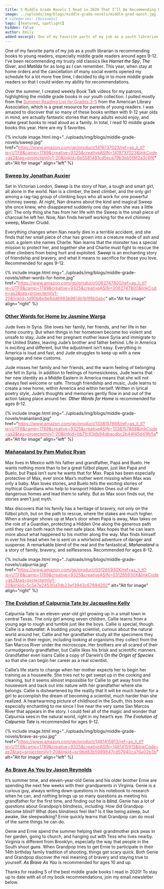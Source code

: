 ```yaml
---
title: 5 Middle Grade Novels I Read in 2020 That I’ll Be Recommending Forever
image: ../uploads/img/blogs/middle-grade-novels/middle-grad-epost.jpg
# categories: [business]
tags: [featured, spotlight]
hidden: false
author: Emily
added-excerpt: One of my favorite parts of my job as a youth librarian is recommending books to young readers, especially middle grade readers around ages 9-12. I’ve been recommending my trusty old classics like <i>Harriet the Spy</i>, <i>The Giver</i>, and <i>Matilda</i> for as long as I can remember.
---
```


<style> em {color: black;} p a {color: #f0506e;}</style>

One of my favorite parts of my job as a youth librarian is recommending books to young readers, especially middle grade readers around ages 9-12. I’ve been recommending my trusty old classics like _Harriet the Spy_, _The Giver_, and _Matilda_ for as long as I can remember. This year, when stay at home orders and the cancellation of many social events opened my schedule for a lot more free time, I decided to dig in to more middle grade readers so that I could widen my ability for recommendations.

Over the summer, I created weekly Book Talk videos for my patrons, highlighting the middle grade books in our youth collection. I pulled mostly from the [Summer Reading List for Grades 3-5](http://www.ala.org/alsc/sites/ala.org.alsc/files/content/compubs/booklists/summer/200428-alsc-2020-summer-reading-booklist-3_3-5.pdf) from the American Library Association, which is a great resource for parents of young readers. I was amazed to discover that so many of these books written with 9-12 year olds in mind, are actually fantastic stories that many adults would enjoy, and make great books to read aloud as a family. In total, I read 10 middle grade books this year. Here are my 5 favorites.

{% include image.html img="../uploads/img/blogs/middle-grade-novels/sweep.jpg" href="https://www.amazon.com/gp/product/1419737023/ref=as_li_tl?ie=UTF8&camp=1789&creative=9325&creativeASIN=1419737023&linkCode=as2&tag=projectemily1-20&linkId=6e5581481cd5ece79b3eb5f8f2a3c6f6" alt="Alt for image" align="left" %}

### [Sweep by Jonathan Auxier](https://www.amazon.com/gp/product/1419737023/ref=as_li_tl?ie=UTF8&camp=1789&creative=9325&creativeASIN=1419737023&linkCode=as2&tag=projectemily1-20&linkId=6e5581481cd5ece79b3eb5f8f2a3c6f6)

Set in Victorian London, _Sweep_ is the story of Nan, a tough and smart girl, all alone in the world. Nan is a climber, the best climber, and the only girl among a rag-tag group of climbing boys who all work for one powerful chimney sweep. At night, Nan dreams about the kind and magical Sweep she once knew, who disappeared suddenly one day when she was a little girl. The only thing she has from her life with the Sweep is the small piece of charcoal he left her. Now, Nan finds herself working for the evil chimney sweep, Master Crudd.

Everything changes when Nan nearly dies in a terrible accident, and she finds that her small piece of char has grown into a creature made of ash and soot: a golem she names Charlie. Nan learns that the monster has a special mission to protect her, and together she and Charlie must fight to rescue the other climbers from being hurt and exploited. _Sweep_ is an enchanting story of friendship and bravery, and what it means to sacrifice for those you love. Recommended for ages 9-12.

{% include image.html img="../uploads/img/blogs/middle-grade-novels/other-words-for-home.jpg" href="https://www.amazon.com/gp/product/0062747800/ref=as_li_tl?ie=UTF8&camp=1789&creative=9325&creativeASIN=0062747800&linkCode=as2&tag=projectemily1-20&linkId=1d90b8e9e8dd6993b9614b1b1f6b0abc" alt="Alt for image" align="right" %}

### [Other Words for Home by Jasmine Warga](https://www.amazon.com/gp/product/0062747800/ref=as_li_tl?ie=UTF8&camp=1789&creative=9325&creativeASIN=0062747800&linkCode=as2&tag=projectemily1-20&linkId=1d90b8e9e8dd6993b9614b1b1f6b0abc)

Jude lives in Syria. She loves her family, her friends, and her life in her home country. But when things in her hometown become too violent and unsafe to stay, Jude and her pregnant mother leave Syria and immigrate to the United States, leaving Jude’s brother and father behind. Life in America is exciting and different, but the adjustment isn’t easy. Everything in America is loud and fast, and Jude struggles to keep up with a new language and new customs.

Jude misses her family and her friends, and the warm feeling of belonging she felt in Syria. In addition to feelings of homesickness, Jude learns that her new identity as a Middle Eastern in America means that she will not always feel welcome or safe. Through friendship and music, Jude learns to create a new home, within America and within herself. Written in lyrical poetry style, Jude’s thoughts and memories gently flow in and out of the action taking place around her. _Other Words for Home_ is recommended for ages 8-12.

{% include image.html img="../uploads/img/blogs/middle-grade-novels/mananland.jpg" href="https://www.amazon.com/gp/product/1338157868/ref=as_li_tl?ie=UTF8&camp=1789&creative=9325&creativeASIN=1338157868&linkCode=as2&tag=projectemily1-20&linkId=bb7fc93db94dbacdbc2b44f45d41fb5a" alt="Alt for image" align="left" %}

### [Mañanaland by Pam Muñoz Ryan](https://www.amazon.com/gp/product/1338157868/ref=as_li_tl?ie=UTF8&camp=1789&creative=9325&creativeASIN=1338157868&linkCode=as2&tag=projectemily1-20&linkId=bb7fc93db94dbacdbc2b44f45d41fb5a)

Max lives in Mexico with his father and grandfather, Papá and Buelo. He wants nothing more than to be a great fútbol player, just like Papá and Buelo, but Papá isn’t sure he wants that for Max. Papá has been especially protective of Max, ever since Max’s mother went missing when Max was only a baby. Max loves stories, and Buelo tells the exciting stories of mythical Guardians who help to transport Hidden Ones out of their dangerous homes and lead them to safety. But as Max soon finds out, the stories aren’t just myth.

Max discovers that his family has a heritage of bravery, not only on the fútbol pitch, but on the path to rescue, where the stakes are much higher. When a stranger shows up at Max’s door when Papá is away, Max takes on the role of a Guardian, protecting a Hidden One along the generous path until they can both reach the next safe place. Max hopes that he can learn more about what happened to his mother along the way. Max finds himself in over his head when he is sent on a whirlwind adventure of danger and suspense. A remarkable blend of the real and the fantastical, _Mañanaland_ is a story of family, bravery, and selflessness. Recommended for ages 8-12.

{% include image.html img="../uploads/img/blogs/middle-grade-novels/calpurnia.jpg" href="https://www.amazon.com/gp/product/031265930X/ref=as_li_tl?ie=UTF8&camp=1789&creative=9325&creativeASIN=031265930X&linkCode=as2&tag=projectemily1-20&linkId=5c5e7e24530d7db23ef3943c67894292" alt="Alt for image" align="right" %}

### [The Evolution of Calpurnia Tate by Jacqueline Kelly](https://www.amazon.com/gp/product/031265930X/ref=as_li_tl?ie=UTF8&camp=1789&creative=9325&creativeASIN=031265930X&linkCode=as2&tag=projectemily1-20&linkId=5c5e7e24530d7db23ef3943c67894292)

Calpurnia Tate is an eleven-year-old girl growing up in a small town in central Texas. The only girl among seven children, Callie learns from a young age to rough and tumble just like the boys. Callie is special, though. Callie is a _naturalist_. A budding young scientist, curious about the natural world around her, Callie and her grandfather study all the specimens they can find in their region, including looking at organisms they collect from the San Marcos River under the microscope. Her brothers are all scared of their curmudgeonly grandfather, but Callie likes his brisk and scientific manners. Grandfather even loans Callie a copy of Darwin’s _On the Origin of Species_ so that she can begin her career as a real scientist.

Callie’s life starts to change when her mother expects her to begin her training as a housewife. She tries not to get swept up in the cooking and cleaning, but it seems almost impossible for Callie to get away from the housework and back out into nature with her grandfather where she belongs. Callie is disheartened by the reality that it will be much harder for a girl to accomplish the dream of becoming a scientist, much harder than she realized. A heartwarming picture of childhood in the South, this book was especially enchanting to me since I live near the very same San Marcos River that appears in the story. I could feel all of the magic and wonder that Calpurnia sees in the natural world, right in my heart’s eye. _The Evolution of Calpurnia Tate_ is recommended for ages 9-12.

{% include image.html img="../uploads/img/blogs/middle-grade-novels/brave-as-you.jpg" href="https://www.amazon.com/gp/product/1481415913/ref=as_li_tl?ie=UTF8&camp=1789&creative=9325&creativeASIN=1481415913&linkCode=as2&tag=projectemily1-20&linkId=ec9bd82b5989647cd57940ca76a02b3b" alt="Alt for image" align="left" %}

### [As Brave As You by Jason Reynolds](https://www.amazon.com/gp/product/1481415913/ref=as_li_tl?ie=UTF8&camp=1789&creative=9325&creativeASIN=1481415913&linkCode=as2&tag=projectemily1-20&linkId=ec9bd82b5989647cd57940ca76a02b3b)

It’s summer time, and eleven-year-old Genie and his older brother Ernie are spending the next few weeks with their grandparents in Virginia. Genie is a curious guy, always writing down questions in his notebook to research when he can, and nothing brings up so many questions as meeting his grandfather for the first time, and finding out he is _blind._ Genie has a lot of questions about Grandpop’s blindness, including: How did Grandpop become blind? What does blindness feel like? Is it like being asleep, but awake, like sleepwalking? Ernie quickly learns that Grandpop can do most of the same things he can do.

Genie and Ernie spend the summer helping their grandmother pick peas in her garden, going to church, and hanging out with Tess who lives nearby. Virginia is different from Brooklyn, especially the way that people in the South shoot _guns_. When Grandpop tries to get Ernie to participate in their 14th birthday family tradition of shooting, things get scary quick. Both Genie and Grandpop discover the real meaning of bravery and staying true to yourself. _As Brave As You_ is recommended for ages 10 and up.

Thanks for reading 5 of the best middle grade books I read in 2020! To stay up to date with all of my book recommendations, join my email newsletter below.
